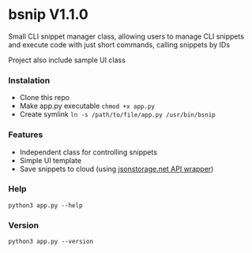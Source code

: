 # bsnip V1.1.0 #
Small CLI snippet manager class, allowing users to manage CLI snippets and execute code with just short commands, calling snippets by IDs

Project also include sample UI class

### Instalation ###
- Clone this repo
- Make app.py executable ```chmod +x app.py```
- Create symlink ```ln -s /path/to/file/app.py /usr/bin/bsnip```

### Features ###
- Independent class for controlling snippets
- Simple UI template
- Save snippets to cloud (using [jsonstorage.net API wrapper](https://github.com/abrihter/jsonstorage-net-api-wrapper))

### Help ###
```
python3 app.py --help
```

### Version ###
```
python3 app.py --version
```
